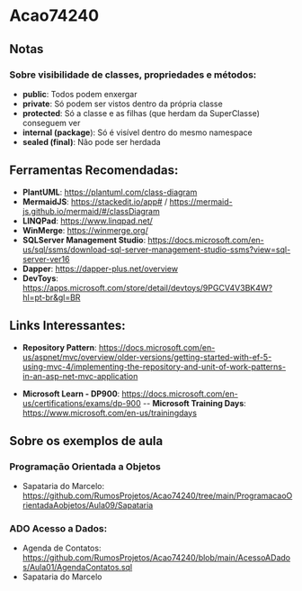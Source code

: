 # Acao74240

## Notas
### Sobre visibilidade de classes, propriedades e métodos:
 - **public**: Todos podem enxergar
 - **private**: Só podem ser vistos dentro da própria classe  
 -  **protected**: Só a classe e as filhas (que herdam da SuperClasse) conseguem ver
 - **internal (package**): Só é visível dentro do mesmo namespace 
 - **sealed (final)**: Não pode ser herdada

## Ferramentas Recomendadas:
 - **PlantUML**: https://plantuml.com/class-diagram
 - **MermaidJS**: https://stackedit.io/app# / https://mermaid-js.github.io/mermaid/#/classDiagram
 - **LINQPad**:  https://www.linqpad.net/
 - **WinMerge**: https://winmerge.org/
 - **SQLServer Management Studio**: https://docs.microsoft.com/en-us/sql/ssms/download-sql-server-management-studio-ssms?view=sql-server-ver16
 - **Dapper**: https://dapper-plus.net/overview
 - **DevToys**: https://apps.microsoft.com/store/detail/devtoys/9PGCV4V3BK4W?hl=pt-br&gl=BR

## Links Interessantes:
 - **Repository Pattern**: https://docs.microsoft.com/en-us/aspnet/mvc/overview/older-versions/getting-started-with-ef-5-using-mvc-4/implementing-the-repository-and-unit-of-work-patterns-in-an-asp-net-mvc-application
 
  - **Microsoft Learn - DP900**: https://docs.microsoft.com/en-us/certifications/exams/dp-900
  -- **Microsoft Training Days**: https://www.microsoft.com/en-us/trainingdays

## Sobre os exemplos de aula
###  Programação Orientada a Objetos
- Sapataria do Marcelo: https://github.com/RumosProjetos/Acao74240/tree/main/ProgramacaoOrientadaAobjetos/Aula09/Sapataria
###  ADO Acesso a Dados:  
- Agenda de Contatos: https://github.com/RumosProjetos/Acao74240/blob/main/AcessoADados/Aula01/AgendaContatos.sql
- Sapataria do Marcelo


